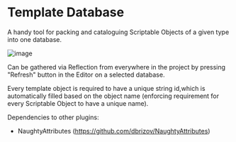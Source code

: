 # Template Database

A handy tool for packing and cataloguing Scriptable Objects of a given type into one database.

![image](https://github.com/user-attachments/assets/3f65e597-e497-4db8-afc3-bf578ed85cd3)

Can be gathered via Reflection from everywhere in the project by pressing "Refresh" button in the Editor on a selected database.

Every template object is required to have a unique string id,which is automatically filled based on the object name (enforcing requirement for every Scriptable Object to have a unique name).

Dependencies to other plugins:
- NaughtyAttributes (https://github.com/dbrizov/NaughtyAttributes)

